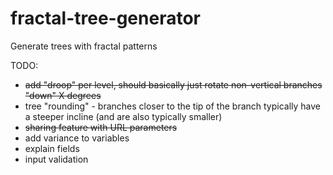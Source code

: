 # fractal-tree-generator
Generate trees with fractal patterns

TODO:

- ~~add "droop" per level, should basically just rotate non-vertical branches "down" X degrees~~
- tree "rounding" - branches closer to the tip of the branch typically have a steeper incline (and are also typically smaller)
- ~~sharing feature with URL parameters~~
- add variance to variables
- explain fields
- input validation
